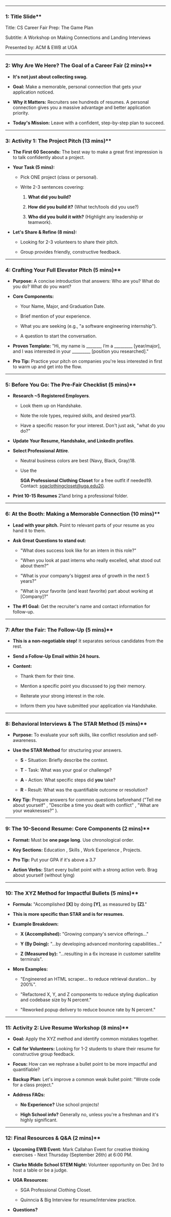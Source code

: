 
---

### 1: Title Slide**

Title: CS Career Fair Prep: The Game Plan

Subtitle: A Workshop on Making Connections and Landing Interviews

Presented by: ACM & EWB at UGA

---

### 2: Why Are We Here? The Goal of a Career Fair (2 mins)**

- **It's not just about collecting swag.**
    
- **Goal:** Make a memorable, personal connection that gets your application noticed.
    
- **Why it Matters:** Recruiters see hundreds of resumes. A personal connection gives you a massive advantage and better application priority.
    
- **Today's Mission:** Leave with a confident, step-by-step plan to succeed.
    

---

### 3: Activity 1: The Project Pitch (13 mins)**

- **The First 60 Seconds:** The best way to make a great first impression is to talk confidently about a project.
    
- **Your Task (5 mins):**
    
    - Pick ONE project (class or personal).
        
    - Write 2-3 sentences covering:
        
        1. **What did you build?** 
            
        2. **How did you build it?** (What tech/tools did you use?) 
            
        3. **Who did you build it with?** (Highlight any leadership or teamwork).
            
- **Let's Share & Refine (8 mins):**
    
    - Looking for 2-3 volunteers to share their pitch.
        
    - Group provides friendly, constructive feedback.
        

---

### 4: Crafting Your Full Elevator Pitch (5 mins)**

- **Purpose:** A concise introduction that answers: Who are you? What do you do? What do you want?
    
- **Core Components:**
    
    - Your Name, Major, and Graduation Date.
        
    - Brief mention of your experience.
        
    - What you are seeking (e.g., "a software engineering internship").
        
    - A question to start the conversation.
        
- **Proven Template:** "Hi, my name is _______, I’m a _________ [year/major], and I was interested in your _________ [position you researched]."
    
- **Pro Tip:** Practice your pitch on companies you're less interested in first to warm up and get into the flow.
    

---

### 5: Before You Go: The Pre-Fair Checklist (5 mins)**

- **Research ~5 Registered Employers**.
    
    - Look them up on Handshake.
        
    - Note the role types, required skills, and desired year13.
        
    - Have a specific reason for your interest. Don't just ask, "what do you do?"
        
- **Update Your Resume, Handshake, and LinkedIn profiles**.
    
- **Select Professional Attire**.
    
    - Neutral business colors are best (Navy, Black, Gray)18.
        
    - Use the
        
        **SGA Professional Clothing Closet** for a free outfit if needed19. Contact: sgaclothingcloset@uga.edu20.
        
- **Print 10-15 Resumes** 21and bring a professional folder.
    

---

### 6: At the Booth: Making a Memorable Connection (10 mins)**

- **Lead with your pitch.** Point to relevant parts of your resume as you hand it to them.
    
- **Ask Great Questions to stand out:**
    
    - "What does success look like for an intern in this role?" 
        
    - "When you look at past interns who really excelled, what stood out about them?"
        
    - "What is your company's biggest area of growth in the next 5 years?" 
        
    - "What is your favorite (and least favorite) part about working at [Company]?" 
        
- **The #1 Goal:** Get the recruiter's name and contact information for follow-up.
    

---

### 7: After the Fair: The Follow-Up (5 mins)**

- **This is a non-negotiable step!** It separates serious candidates from the rest.
    
- **Send a Follow-Up Email within 24 hours.**
    
- **Content:**
    
    - Thank them for their time.
        
    - Mention a specific point you discussed to jog their memory.
        
    - Reiterate your strong interest in the role.
        
    - Inform them you have submitted your application via Handshake.
        

---

### 8: Behavioral Interviews & The STAR Method (5 mins)**

- **Purpose:** To evaluate your soft skills, like conflict resolution and self-awareness.
    
- **Use the STAR Method** for structuring your answers.
    
    - **S** - Situation: Briefly describe the context.
        
    - **T** - Task: What was your goal or challenge? 
        
    - **A** - Action: What specific steps did **you** take? 
        
    - **R** - Result: What was the quantifiable outcome or resolution? 
        
- **Key Tip:** Prepare answers for common questions beforehand ("Tell me about yourself" , "Describe a time you dealt with conflict" , "What are your weaknesses?" ).
    

---

### 9: The 10-Second Resume: Core Components (2 mins)**

- **Format:** Must be **one page long**. Use chronological order.
    
- **Key Sections:** Education , Skills , Work Experience , Projects.
    
- **Pro Tip:** Put your GPA if it's above a 3.7
    
- **Action Verbs:** Start every bullet point with a strong action verb. Brag about yourself (without lying)
    

---

### 10: The XYZ Method for Impactful Bullets (5 mins)**

- **Formula:** "Accomplished **[X]** by doing **[Y]**, as measured by **[Z]**." 
    
- **This is more specific than STAR and is for resumes.**
    
- **Example Breakdown:**
    
    - **X (Accomplished):** "Growing company's service offerings..." 
        
    - **Y (By Doing):** "...by developing advanced monitoring capabilities..." 
        
    - **Z (Measured by):** "...resulting in a 6x increase in customer satellite terminals".
        
- **More Examples:**
    
    - "Engineered an HTML scraper... to reduce retrieval duration... by 200%".
        
    - "Refactored X, Y, and Z components to reduce styling duplication and codebase size by N percent." 
        
    - "Reworked popup delivery to reduce bounce rate by N percent." 
        

---

### 11: Activity 2: Live Resume Workshop (8 mins)**

- **Goal:** Apply the XYZ method and identify common mistakes together.
    
- **Call for Volunteers:** Looking for 1-2 students to share their resume for constructive group feedback.
    
- **Focus:** How can we rephrase a bullet point to be more impactful and quantifiable?
    
- **Backup Plan:** Let's improve a common weak bullet point: "Wrote code for a class project."
    
- **Address FAQs:**
    
    - **No Experience?** Use school projects! 
        
    - **High School info?** Generally no, unless you're a freshman and it's highly significant.
        

---

### 12: Final Resources & Q&A (2 mins)**

- **Upcoming EWB Event:** Mark Callahan Event for creative thinking exercises - Next Thursday (September 26th) at 6:00 PM.
    
- **Clarke Middle School STEM Night:** Volunteer opportunity on Dec 3rd to host a table or be a judge.
    
- **UGA Resources:**
    
    - SGA Professional Clothing Closet.
        
    - Quinncia & Big Interview for resume/interview practice.
        
- **Questions?** 